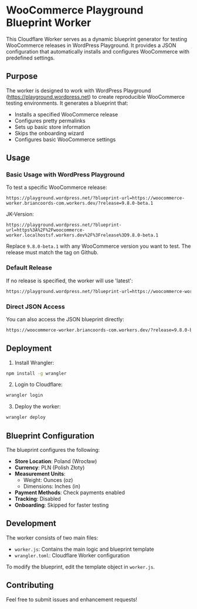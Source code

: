 # WooCommerce Playground Blueprint Worker

This Cloudflare Worker serves as a dynamic blueprint generator for testing WooCommerce releases in WordPress Playground. It provides a JSON configuration that automatically installs and configures WooCommerce with predefined settings.

## Purpose

The worker is designed to work with WordPress Playground (https://playground.wordpress.net) to create reproducible WooCommerce testing environments. It generates a blueprint that:

- Installs a specified WooCommerce release
- Configures pretty permalinks
- Sets up basic store information
- Skips the onboarding wizard
- Configures basic WooCommerce settings

## Usage

### Basic Usage with WordPress Playground

To test a specific WooCommerce release:

```
https://playground.wordpress.net/?blueprint-url=https://woocommerce-worker.briancoords-com.workers.dev/?release=9.8.0-beta.1
```

JK-Version:

```
https://playground.wordpress.net/?blueprint-url=https%3A%2F%2Fwoocommerce-worker.localhostsf.workers.dev%2F%3Frelease%3D9.8.0-beta.1
```

Replace `9.8.0-beta.1` with any WooCommerce version you want to test. The release must match the tag on Github.

### Default Release

If no release is specified, the worker will use 'latest':

```txt
https://playground.wordpress.net/?blueprint-url=https://woocommerce-worker.briancoords-com.workers.dev
```

### Direct JSON Access

You can also access the JSON blueprint directly:

```txt
https://woocommerce-worker.briancoords-com.workers.dev/?release=9.8.0-beta.1
```

## Deployment

1. Install Wrangler:

```bash
npm install -g wrangler
```

2. Login to Cloudflare:

```bash
wrangler login
```

3. Deploy the worker:

```bash
wrangler deploy
```

## Blueprint Configuration

The blueprint configures the following:

- **Store Location**: Poland (Wrocław)
- **Currency**: PLN (Polish Złoty)
- **Measurement Units**: 
  - Weight: Ounces (oz)
  - Dimensions: Inches (in)
- **Payment Methods**: Check payments enabled
- **Tracking**: Disabled
- **Onboarding**: Skipped for faster testing

## Development

The worker consists of two main files:

- `worker.js`: Contains the main logic and blueprint template
- `wrangler.toml`: Cloudflare Worker configuration

To modify the blueprint, edit the template object in `worker.js`.

## Contributing

Feel free to submit issues and enhancement requests! 
